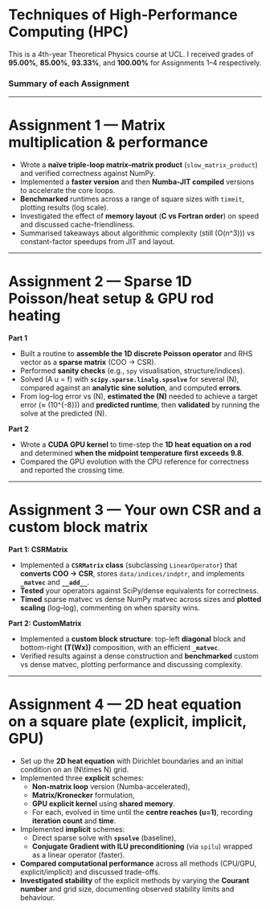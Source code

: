 # Techniques of High-Performance Computing (HPC)

This is a 4th-year Theoretical Physics course at UCL. I received grades of **95.00%**, **85.00%**, **93.33%**, and **100.00%** for Assignments 1–4 respectively.

### Summary of each Assignment
---
# Assignment 1 — Matrix multiplication & performance
- Wrote a **naïve triple-loop matrix–matrix product** (`slow_matrix_product`) and verified correctness against NumPy.
- Implemented a **faster version** and then **Numba-JIT compiled** versions to accelerate the core loops.
- **Benchmarked** runtimes across a range of square sizes with `timeit`, plotting results (log scale).
- Investigated the effect of **memory layout** (**C vs Fortran order**) on speed and discussed cache-friendliness.
- Summarised takeaways about algorithmic complexity (still \(O(n^3)\)) vs constant-factor speedups from JIT and layout.
---
# Assignment 2 — Sparse 1D Poisson/heat setup & GPU rod heating
**Part 1**
- Built a routine to **assemble the 1D discrete Poisson operator** and RHS vector as a **sparse matrix** (COO → CSR).
- Performed **sanity checks** (e.g., `spy` visualisation, structure/indices).
- Solved \(A u = f\) with **`scipy.sparse.linalg.spsolve`** for several \(N\), compared against an **analytic sine solution**, and computed **errors**.
- From log–log error vs \(N\), **estimated the \(N\)** needed to achieve a target error (≈ \(10^{-8}\)) and **predicted runtime**, then **validated** by running the solve at the predicted \(N\).

**Part 2**
- Wrote a **CUDA GPU kernel** to time-step the **1D heat equation on a rod** and determined **when the midpoint temperature first exceeds 9.8**.
- Compared the GPU evolution with the CPU reference for correctness and reported the crossing time.
---
# Assignment 3 — Your own CSR and a custom block matrix
**Part 1: CSRMatrix**
- Implemented a **`CSRMatrix` class** (subclassing `LinearOperator`) that **converts COO → CSR**, stores `data/indices/indptr`, and implements **`_matvec`** and **`__add__`**.
- **Tested** your operators against SciPy/dense equivalents for correctness.
- **Timed** sparse matvec vs dense NumPy matvec across sizes and **plotted scaling** (log–log), commenting on when sparsity wins.

**Part 2: CustomMatrix**
- Implemented a **custom block structure**: top-left **diagonal** block and bottom-right **\(T(Wx)\)** composition, with an efficient **`_matvec`**.
- Verified results against a dense construction and **benchmarked** custom vs dense matvec, plotting performance and discussing complexity.
---
# Assignment 4 — 2D heat equation on a square plate (explicit, implicit, GPU)
- Set up the **2D heat equation** with Dirichlet boundaries and an initial condition on an \(N\times N\) grid.
- Implemented three **explicit** schemes:
  - **Non-matrix loop** version (Numba-accelerated),
  - **Matrix/Kronecker** formulation,
  - **GPU explicit kernel** using **shared memory**.
  - For each, evolved in time until the **centre reaches \(u=1\)**, recording **iteration count** and **time**.
- Implemented **implicit** schemes:
  - Direct sparse solve with **`spsolve`** (baseline),
  - **Conjugate Gradient with ILU preconditioning** (via `spilu`) wrapped as a linear operator (faster).
- **Compared computational performance** across all methods (CPU/GPU, explicit/implicit) and discussed trade-offs.
- **Investigated stability** of the explicit methods by varying the **Courant number** and grid size, documenting observed stability limits and behaviour.
